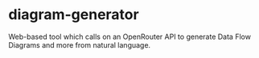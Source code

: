 # diagram-generator
Web-based tool which calls on an OpenRouter API to generate Data Flow Diagrams and more from natural language.
